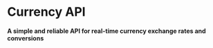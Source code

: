 # Currency API  
**A simple and reliable API for real-time currency exchange rates and conversions**
